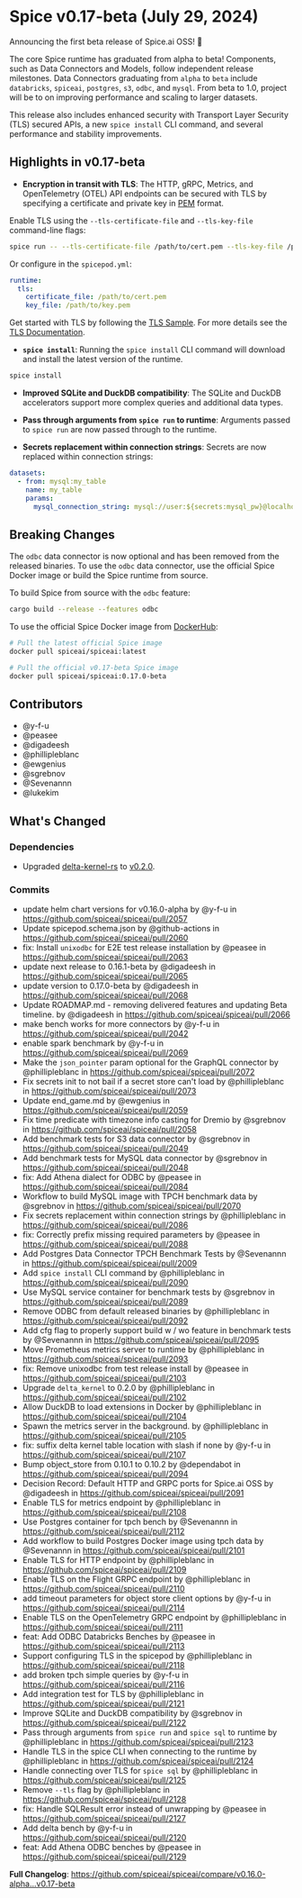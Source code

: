 # Spice v0.17-beta (July 29, 2024)

Announcing the first beta release of Spice.ai OSS! 🎉

The core Spice runtime has graduated from alpha to beta! Components, such as Data Connectors and Models, follow independent release milestones. Data Connectors graduating from `alpha` to `beta` include `databricks`, `spiceai`, `postgres`, `s3`, `odbc`, and `mysql`. From beta to 1.0, project will be to on improving performance and scaling to larger datasets.

This release also includes enhanced security with Transport Layer Security (TLS) secured APIs, a new `spice install` CLI command, and several performance and stability improvements.

## Highlights in v0.17-beta

- **Encryption in transit with TLS**: The HTTP, gRPC, Metrics, and OpenTelemetry (OTEL) API endpoints can be secured with TLS by specifying a certificate and private key in [PEM](https://en.wikipedia.org/wiki/Privacy-Enhanced_Mail) format.

Enable TLS using the `--tls-certificate-file` and `--tls-key-file` command-line flags:

```bash
spice run -- --tls-certificate-file /path/to/cert.pem --tls-key-file /path/to/key.pem
```

Or configure in the `spicepod.yml`:

```yaml
runtime:
  tls:
    certificate_file: /path/to/cert.pem
    key_file: /path/to/key.pem
```

Get started with TLS by following the [TLS Sample](https://github.com/spiceai/samples/tree/trunk/tls). For more details see the [TLS Documentation](https://docs.spiceai.org/api/tls).

- **`spice install`**: Running the `spice install` CLI command will download and install the latest version of the runtime.

```bash
spice install
```

- **Improved SQLite and DuckDB compatibility**: The SQLite and DuckDB accelerators support more complex queries and additional data types.

- **Pass through arguments from `spice run` to runtime**: Arguments passed to `spice run` are now passed through to the runtime.

- **Secrets replacement within connection strings**: Secrets are now replaced within connection strings:

```yaml
datasets:
  - from: mysql:my_table
    name: my_table
    params:
      mysql_connection_string: mysql://user:${secrets:mysql_pw}@localhost:3306/db
```

## Breaking Changes

The `odbc` data connector is now optional and has been removed from the released binaries. To use the `odbc` data connector, use the official Spice Docker image or build the Spice runtime from source.

To build Spice from source with the `odbc` feature:

```bash
cargo build --release --features odbc
```

To use the official Spice Docker image from [DockerHub](https://hub.docker.com/r/spiceai/spiceai):

```bash
# Pull the latest official Spice image
docker pull spiceai/spiceai:latest

# Pull the official v0.17-beta Spice image
docker pull spiceai/spiceai:0.17.0-beta
```

## Contributors

- @y-f-u
- @peasee
- @digadeesh
- @phillipleblanc
- @ewgenius
- @sgrebnov
- @Sevenannn
- @lukekim

## What's Changed

### Dependencies

- Upgraded [delta-kernel-rs](https://github.com/delta-incubator/delta-kernel-rs) to [v0.2.0](https://crates.io/crates/delta_kernel/0.2.0).

### Commits

- update helm chart versions for v0.16.0-alpha by @y-f-u in https://github.com/spiceai/spiceai/pull/2057
- Update spicepod.schema.json by @github-actions in https://github.com/spiceai/spiceai/pull/2060
- fix: Install `unixodbc` for E2E test release installation by @peasee in https://github.com/spiceai/spiceai/pull/2063
- update next release to 0.16.1-beta by @digadeesh in https://github.com/spiceai/spiceai/pull/2065
- update version to 0.17.0-beta by @digadeesh in https://github.com/spiceai/spiceai/pull/2068
- Update ROADMAP.md - removing delivered features and updating Beta timeline. by @digadeesh in https://github.com/spiceai/spiceai/pull/2066
- make bench works for more connectors by @y-f-u in https://github.com/spiceai/spiceai/pull/2042
- enable spark benchmark by @y-f-u in https://github.com/spiceai/spiceai/pull/2069
- Make the `json_pointer` param optional for the GraphQL connector by @phillipleblanc in https://github.com/spiceai/spiceai/pull/2072
- Fix secrets init to not bail if a secret store can't load by @phillipleblanc in https://github.com/spiceai/spiceai/pull/2073
- Update end_game.md by @ewgenius in https://github.com/spiceai/spiceai/pull/2059
- Fix time predicate with timezone info casting for Dremio by @sgrebnov in https://github.com/spiceai/spiceai/pull/2058
- Add benchmark tests for S3 data connector by @sgrebnov in https://github.com/spiceai/spiceai/pull/2049
- Add benchmark tests for MySQL data connector by @sgrebnov in https://github.com/spiceai/spiceai/pull/2048
- fix: Add Athena dialect for ODBC by @peasee in https://github.com/spiceai/spiceai/pull/2084
- Workflow to build MySQL image with TPCH benchmark data by @sgrebnov in https://github.com/spiceai/spiceai/pull/2070
- Fix secrets replacement within connection strings by @phillipleblanc in https://github.com/spiceai/spiceai/pull/2086
- fix: Correctly prefix missing required parameters by @peasee in https://github.com/spiceai/spiceai/pull/2088
- Add Postgres Data Connector TPCH Benchmark Tests by @Sevenannn in https://github.com/spiceai/spiceai/pull/2009
- Add `spice install` CLI command by @phillipleblanc in https://github.com/spiceai/spiceai/pull/2090
- Use MySQL service container for benchmark tests by @sgrebnov in https://github.com/spiceai/spiceai/pull/2089
- Remove ODBC from default released binaries by @phillipleblanc in https://github.com/spiceai/spiceai/pull/2092
- Add cfg flag to properly support build w / wo feature in benchmark tests by @Sevenannn in https://github.com/spiceai/spiceai/pull/2095
- Move Prometheus metrics server to runtime by @phillipleblanc in https://github.com/spiceai/spiceai/pull/2093
- fix: Remove unixodbc from test release install by @peasee in https://github.com/spiceai/spiceai/pull/2103
- Upgrade `delta_kernel` to 0.2.0 by @phillipleblanc in https://github.com/spiceai/spiceai/pull/2102
- Allow DuckDB to load extensions in Docker by @phillipleblanc in https://github.com/spiceai/spiceai/pull/2104
- Spawn the metrics server in the background. by @phillipleblanc in https://github.com/spiceai/spiceai/pull/2105
- fix: suffix delta kernel table location with slash if none by @y-f-u in https://github.com/spiceai/spiceai/pull/2107
- Bump object_store from 0.10.1 to 0.10.2 by @dependabot in https://github.com/spiceai/spiceai/pull/2094
- Decision Record: Default HTTP and GRPC ports for Spice.ai OSS by @digadeesh in https://github.com/spiceai/spiceai/pull/2091
- Enable TLS for metrics endpoint by @phillipleblanc in https://github.com/spiceai/spiceai/pull/2108
- Use Postgres container for tpch bench by @Sevenannn in https://github.com/spiceai/spiceai/pull/2112
- Add workflow to build Postgres Docker image using tpch data by @Sevenannn in https://github.com/spiceai/spiceai/pull/2101
- Enable TLS for HTTP endpoint by @phillipleblanc in https://github.com/spiceai/spiceai/pull/2109
- Enable TLS on the Flight GRPC endpoint by @phillipleblanc in https://github.com/spiceai/spiceai/pull/2110
- add timeout parameters for object store client options by @y-f-u in https://github.com/spiceai/spiceai/pull/2114
- Enable TLS on the OpenTelemetry GRPC endpoint by @phillipleblanc in https://github.com/spiceai/spiceai/pull/2111
- feat: Add ODBC Databricks Benches by @peasee in https://github.com/spiceai/spiceai/pull/2113
- Support configuring TLS in the spicepod by @phillipleblanc in https://github.com/spiceai/spiceai/pull/2118
- add broken tpch simple queries by @y-f-u in https://github.com/spiceai/spiceai/pull/2116
- Add integration test for TLS by @phillipleblanc in https://github.com/spiceai/spiceai/pull/2121
- Improve SQLite and DuckDB compatibility by @sgrebnov in https://github.com/spiceai/spiceai/pull/2122
- Pass through arguments from `spice run` and `spice sql` to runtime by @phillipleblanc in https://github.com/spiceai/spiceai/pull/2123
- Handle TLS in the spice CLI when connecting to the runtime by @phillipleblanc in https://github.com/spiceai/spiceai/pull/2124
- Handle connecting over TLS for `spice sql` by @phillipleblanc in https://github.com/spiceai/spiceai/pull/2125
- Remove `--tls` flag by @phillipleblanc in https://github.com/spiceai/spiceai/pull/2128
- fix: Handle SQLResult error instead of unwrapping by @peasee in https://github.com/spiceai/spiceai/pull/2127
- Add delta bench by @y-f-u in https://github.com/spiceai/spiceai/pull/2120
- feat: Add Athena ODBC benches by @peasee in https://github.com/spiceai/spiceai/pull/2129

**Full Changelog**: https://github.com/spiceai/spiceai/compare/v0.16.0-alpha...v0.17-beta
